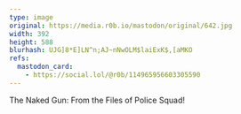 ```yaml
---
type: image
original: https://media.r0b.io/mastodon/original/642.jpg
width: 392
height: 588
blurhash: UJG]8*E]LN^n;AJ~nNwOLM$laiExK$,[aMKO
refs:
  mastodon_card:
    - https://social.lol/@r0b/114965956603305590
---
```


The Naked Gun: From the Files of Police Squad!
